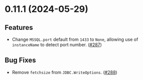 # 0.11.1 (2024-05-29)

## Features

- Change `MSSQL.port` default from `1433` to `None`, allowing use of `instanceName` to detect port number. ([#287](https://github.com/MobileTeleSystems/onetl/pull/287))

## Bug Fixes

- Remove `fetchsize` from `JDBC.WriteOptions`. ([#288](https://github.com/MobileTeleSystems/onetl/pull/288))
